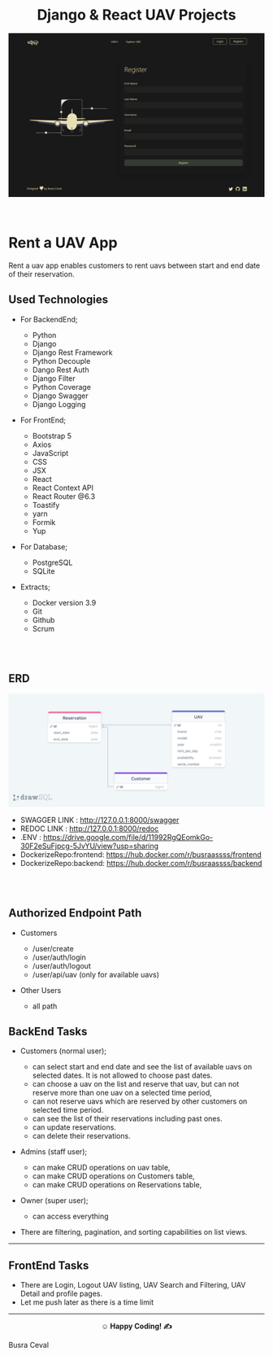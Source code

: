 <center><h1> Django & React UAV Projects</h1></center>

![UAV](uav.png)

<br>

# Rent a UAV App

Rent a uav app enables customers to rent uavs between start and end date of their reservation.

## Used Technologies

- For BackendEnd;

  - Python
  - Django
  - Django Rest Framework
  - Python Decouple
  - Dango Rest Auth
  - Django Filter
  - Python Coverage
  - Django Swagger
  - Django Logging
    <br>

- For FrontEnd;

  - Bootstrap 5
  - Axios
  - JavaScript
  - CSS
  - JSX
  - React
  - React Context API
  - React Router @6.3
  - Toastify
  - yarn
  - Formik
  - Yup
    <br>

- For Database;

  - PostgreSQL
  - SQLite
    <br>

- Extracts;
  - Docker version 3.9
  - Git
  - Github
  - Scrum

<br><br>

## ERD

![ERD](UavAppERD.png)

- SWAGGER LINK : http://127.0.0.1:8000/swagger
- REDOC LINK : http://127.0.0.1:8000/redoc
- .ENV : https://drive.google.com/file/d/11992RgQEomkGo-30F2eSuFjpcg-5JvYU/view?usp=sharing
- DockerizeRepo:frontend: https://hub.docker.com/r/busraassss/frontend
- DockerizeRepo:backend: https://hub.docker.com/r/busraassss/backend

<br><br>

## Authorized Endpoint Path

- Customers

  - /user/create
  - /user/auth/login
  - /user/auth/logout
  - /user/api/uav (only for available uavs)

- Other Users
  - all path

## BackEnd Tasks

- Customers (normal user);

  - can select start and end date and see the list of available uavs on selected dates. It is not allowed to choose past dates.
  - can choose a uav on the list and reserve that uav, but can not reserve more than one uav on a selected time period,
  - can not reserve uavs which are reserved by other customers on selected time period.
  - can see the list of their reservations including past ones.
  - can update reservations.
  - can delete their reservations.

- Admins (staff user);

  - can make CRUD operations on uav table,
  - can make CRUD operations on Customers table,
  - can make CRUD operations on Reservations table,

- Owner (super user);

  - can access everything

- There are filtering, pagination, and sorting capabilities on list views.

---

## FrontEnd Tasks

- There are Login, Logout UAV listing, UAV Search and Filtering, UAV Detail and profile pages.
- Let me push later as there is a time limit

---

**<p align="center">&#9786; Happy Coding! &#9997;</p>**

<p>Busra Ceval</p>
